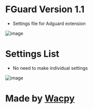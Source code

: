# FGuard Version 1.1

- Settings file for Adguard extension

![image](https://user-images.githubusercontent.com/119127322/214679736-3c744adb-736a-43e3-991b-a82f8d1e9908.png)

# Settings List

- No need to make individual settings

![image](https://user-images.githubusercontent.com/119127322/214678879-3b4d36d3-a4c6-4303-870a-572e9561bfe1.png)

# Made by [Wacpy](https://github.com/wacpy)
